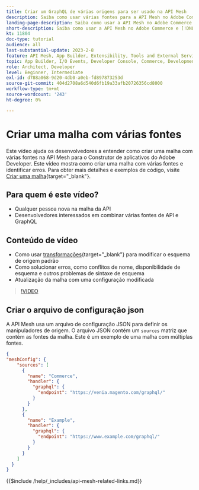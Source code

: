 ```yaml
---
title: Criar um GraphQL de várias origens para ser usado na API Mesh
description: Saiba como usar várias fontes para a API Mesh no Adobe Commerce e [!DNL Adobe App Builder]. Saiba mais sobre alguns erros comuns e como resolvê-los.
landing-page-description: Saiba como usar a API Mesh no Adobe Commerce e [!DNL Adobe App Builder]. Saiba mais sobre como criar uma malha com várias fontes e como resolver alguns erros comuns.
short-description: Saiba como usar a API Mesh no Adobe Commerce e [!DNL Adobe App Builder]. Saiba mais sobre como criar uma malha com várias fontes e como resolver alguns erros comuns.
kt: 11804
doc-type: tutorial
audience: all
last-substantial-update: 2023-2-8
feature: API Mesh, App Builder, Extensibility, Tools and External Services, Backend Development
topic: App Builder, I/O Events, Developer Console, Commerce, Development, Integrations
role: Architect, Developer
level: Beginner, Intermediate
exl-id: d788a068-9d20-4db0-a0eb-fd897873253d
source-git-commit: 404d2708a6d540d6fb19a33afb20726356cd8000
workflow-type: tm+mt
source-wordcount: '243'
ht-degree: 0%

---
```


# Criar uma malha com várias fontes

Este vídeo ajuda os desenvolvedores a entender como criar uma malha com várias fontes na API Mesh para o Construtor de aplicativos do Adobe Developer. Este vídeo mostra como criar uma malha com várias fontes e identificar erros. Para obter mais detalhes e exemplos de código, visite [Criar uma malha](https://developer.adobe.com/graphql-mesh-gateway/gateway/create-mesh/#create-a-mesh-1){target="_blank"}.

## Para quem é este vídeo?

* Qualquer pessoa nova na malha da API
* Desenvolvedores interessados em combinar várias fontes de API e GraphQL

## Conteúdo de vídeo

* Como usar [transformações](https://developer.adobe.com/graphql-mesh-gateway/gateway/transforms/){target="_blank"} para modificar o esquema de origem padrão
* Como solucionar erros, como conflitos de nome, disponibilidade de esquema e outros problemas de sintaxe de esquema
* Atualização da malha com uma configuração modificada

>[!VIDEO](https://video.tv.adobe.com/v/3414125?quality=12&learn=on)

## Criar o arquivo de configuração json

A API Mesh usa um arquivo de configuração JSON para definir os manipuladores de origem. O arquivo JSON contém um `sources` matriz que contém as fontes da malha. Este é um exemplo de uma malha com múltiplas fontes.

```json
{
"meshConfig": {
    "sources": [
      {
        "name": "Commerce",
        "handler": {
          "graphql": {
            "endpoint": "https://venia.magento.com/graphql/"
          }
        }
      },
      {
        "name": "Example",
        "handler": {
          "graphql": {
            "endpoint": "https://www.example.com/graphql/"
          }
        }
      }
    ]
  }
}
```

{{$include /help/_includes/api-mesh-related-links.md}}

